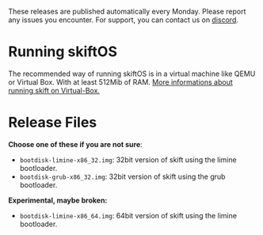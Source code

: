 These releases are published automatically every Monday. Please report any issues you encounter. For support, you can contact us on [discord](http://discord.skiftos.org).

# Running skiftOS

The recommended way of running skiftOS is in a virtual machine like QEMU or Virtual Box. With at least 512Mib of RAM. [More informations about running skift on Virtual-Box.](https://github.com/skiftOS/skift/blob/main/manual/meta/running_in_vbox.md)

# Release Files

**Choose one of these if you are not sure**:

- `bootdisk-limine-x86_32.img`: 32bit version of skift using the limine bootloader.
- `bootdisk-grub-x86_32.img`: 32bit version of skift using the grub bootloader.

**Experimental, maybe broken:**

- `bootdisk-limine-x86_64.img`: 64bit version of skift using the limine bootloader.
